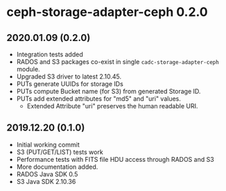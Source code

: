 # ceph-storage-adapter-ceph 0.2.0

## 2020.01.09 (0.2.0)
* Integration tests added
* RADOS and S3 packages co-exist in single `cadc-storage-adapter-ceph` module.
* Upgraded S3 driver to latest 2.10.45.
* PUTs generate UUIDs for storage IDs
* PUTs compute Bucket name (for S3) from generated Storage ID.
* PUTs add extended attributes for "md5" and "uri" values.
  * Extended Attribute "uri" preserves the human readable URI.

## 2019.12.20 (0.1.0)
* Initial working commit
* S3 (PUT/GET/LIST) tests work
* Performance tests with FITS file HDU access through RADOS and S3
* More documentation added.
* RADOS Java SDK 0.5
* S3 Java SDK 2.10.36